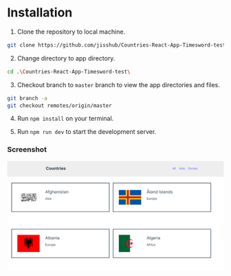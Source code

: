 # Installation

1. Clone the repository to local machine.

```bash
git clone https://github.com/jisshub/Countries-React-App-Timesword-test.git
```

2. Change directory to app directory.

```bash
cd .\Countries-React-App-Timesword-test\
```

3. Checkout branch to `master` branch to view the app directories and files.

```bash
git branch -a
git checkout remotes/origin/master
```

4. Run `npm install` on your terminal.

5. Run `npm run dev` to start the development server.


### Screenshot
![](./src/assets/image1.png)
